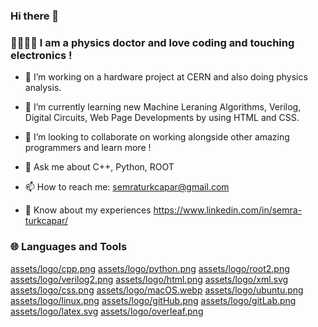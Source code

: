 ### Hi there 👋

### 👩‍🔬👩‍💻 I am a physics doctor and love coding and touching electronics !

- 🔭 I’m working on a hardware project at CERN and also doing physics analysis.
  
- 🌱 I’m currently learning new Machine Leraning Algorithms, Verilog, Digital Circuits, Web Page Developments by using HTML and CSS.
  
- 👯 I’m looking to collaborate on working alongside other amazing programmers and learn more !
  
- 💬 Ask me about C++, Python, ROOT
  
- 📫 How to reach me: semraturkcapar@gmail.com
  
- 📄 Know about my experiences https://www.linkedin.com/in/semra-turkcapar/

### 🌐 Languages and Tools
[assets/logo/cpp.png](https://www.w3schools.com/cpp/)
[assets/logo/python.png](https://www.w3schools.com/python/default.asp)
[assets/logo/root2.png](https://root.cern/)
[assets/logo/verilog2.png](https://www.amazon.com/Verilog-Example-Concise-Introduction-Design/dp/0983497303)
[assets/logo/html.png](https://www.w3schools.com/html/default.asp)
[assets/logo/xml.svg](https://www.w3schools.com/xml/default.asp)
[assets/logo/css.png](https://www.w3schools.com/css/)
[assets/logo/macOS.webp](https://support.apple.com/guide/mac-help/welcome/mac)
[assets/logo/ubuntu.png](https://ubuntu.com/tutorials)
[assets/logo/linux.png](https://ubuntu.com/tutorials/command-line-for-beginners#5-moving-and-manipulating-files)
[assets/logo/gitHub.png](https://docs.github.com/en/get-started/quickstart/hello-world)
[assets/logo/gitLab.png](https://docs.gitlab.com/ee/tutorials/)
[assets/logo/latex.svg](https://www.colorado.edu/aps/sites/default/files/attached-files/latex_primer.pdf)
[assets/logo/overleaf.png](https://www.overleaf.com/learn/latex/Learn_LaTeX_in_30_minutes)






